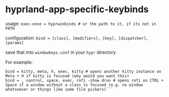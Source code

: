 # hyprland-app-specific-keybinds

usage:
`exec-once = hyprwinbinds # or the path to it, if its not in PATH`

configuration:
```bind = [class], [modifiers], [key], [dispatcher], [params]```

save that into `windowkeys.conf` in your `hypr` directory

For example:
```hyprlang
bind = kitty, meta, h, exec, kitty # opens another kitty instance on Meta + H if kitty is focused (why would you want this)
bind = , control, space, exec, rofi -show drun # opens rofi on CTRL + Space if a window without a class is focused (e.g. no window whatsoever or things like some file pickers)```
